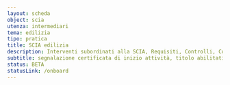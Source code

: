 ```yaml
---
layout: scheda
object: scia
utenza: intermediari
tema: edilizia
tipo: pratica
title: SCIA edilizia
description: Interventi subordinati alla SCIA, Requisiti, Controlli, Costi, Adempimenti dei tecnici, Istruttoria preliminare, Documenti, Iter
subtitle: segnalazione certificata di inizio attività, titolo abilitativo, pratica edilizia
status: BETA
statusLink: /onboard
---
```

